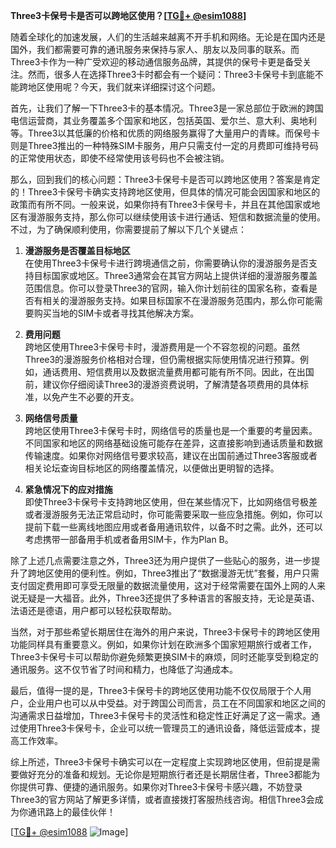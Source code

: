 **Three3卡保号卡是否可以跨地区使用？[[TG💪+ @esim1088](https://t.me/s/esim1088)]**

随着全球化的加速发展，人们的生活越来越离不开手机和网络。无论是在国内还是国外，我们都需要可靠的通讯服务来保持与家人、朋友以及同事的联系。而Three3卡作为一种广受欢迎的移动通信服务品牌，其提供的保号卡更是备受关注。然而，很多人在选择Three3卡时都会有一个疑问：Three3卡保号卡到底能不能跨地区使用呢？今天，我们就来详细探讨这个问题。

首先，让我们了解一下Three3卡的基本情况。Three3是一家总部位于欧洲的跨国电信运营商，其业务覆盖多个国家和地区，包括英国、爱尔兰、意大利、奥地利等。Three3以其低廉的价格和优质的网络服务赢得了大量用户的青睐。而保号卡则是Three3推出的一种特殊SIM卡服务，用户只需支付一定的月费即可维持号码的正常使用状态，即使不经常使用该号码也不会被注销。

那么，回到我们的核心问题：Three3卡保号卡是否可以跨地区使用？答案是肯定的！Three3卡保号卡确实支持跨地区使用，但具体的情况可能会因国家和地区的政策而有所不同。一般来说，如果你持有Three3卡保号卡，并且在其他国家或地区有漫游服务支持，那么你可以继续使用该卡进行通话、短信和数据流量的使用。不过，为了确保顺利使用，你需要提前了解以下几个关键点：

1. **漫游服务是否覆盖目标地区**  
   在使用Three3卡保号卡进行跨境通信之前，你需要确认你的漫游服务是否支持目标国家或地区。Three3通常会在其官方网站上提供详细的漫游服务覆盖范围信息。你可以登录Three3的官网，输入你计划前往的国家名称，查看是否有相关的漫游服务支持。如果目标国家不在漫游服务范围内，那么你可能需要购买当地的SIM卡或者寻找其他解决方案。

2. **费用问题**  
   跨地区使用Three3卡保号卡时，漫游费用是一个不容忽视的问题。虽然Three3的漫游服务价格相对合理，但仍需根据实际使用情况进行预算。例如，通话费用、短信费用以及数据流量费用都可能有所不同。因此，在出国前，建议你仔细阅读Three3的漫游资费说明，了解清楚各项费用的具体标准，以免产生不必要的开支。

3. **网络信号质量**  
   跨地区使用Three3卡保号卡时，网络信号的质量也是一个重要的考量因素。不同国家和地区的网络基础设施可能存在差异，这直接影响到通话质量和数据传输速度。如果你对网络信号要求较高，建议在出国前通过Three3客服或者相关论坛查询目标地区的网络覆盖情况，以便做出更明智的选择。

4. **紧急情况下的应对措施**  
   即使Three3卡保号卡支持跨地区使用，但在某些情况下，比如网络信号极差或者漫游服务无法正常启动时，你可能需要采取一些应急措施。例如，你可以提前下载一些离线地图应用或者备用通讯软件，以备不时之需。此外，还可以考虑携带一部备用手机或者备用SIM卡，作为Plan B。

除了上述几点需要注意之外，Three3还为用户提供了一些贴心的服务，进一步提升了跨地区使用的便利性。例如，Three3推出了“数据漫游无忧”套餐，用户只需支付固定费用即可享受无限量的数据流量使用，这对于经常需要在国外上网的人来说无疑是一大福音。此外，Three3还提供了多种语言的客服支持，无论是英语、法语还是德语，用户都可以轻松获取帮助。

当然，对于那些希望长期居住在海外的用户来说，Three3卡保号卡的跨地区使用功能同样具有重要意义。例如，如果你计划在欧洲多个国家短期旅行或者工作，Three3卡保号卡可以帮助你避免频繁更换SIM卡的麻烦，同时还能享受到稳定的通讯服务。这不仅节省了时间和精力，也降低了沟通成本。

最后，值得一提的是，Three3卡保号卡的跨地区使用功能不仅仅局限于个人用户，企业用户也可以从中受益。对于跨国公司而言，员工在不同国家和地区之间的沟通需求日益增加，Three3卡保号卡的灵活性和稳定性正好满足了这一需求。通过使用Three3卡保号卡，企业可以统一管理员工的通讯设备，降低运营成本，提高工作效率。

综上所述，Three3卡保号卡确实可以在一定程度上实现跨地区使用，但前提是需要做好充分的准备和规划。无论你是短期旅行者还是长期居住者，Three3都能为你提供可靠、便捷的通讯服务。如果你对Three3卡保号卡感兴趣，不妨登录Three3的官方网站了解更多详情，或者直接拨打客服热线咨询。相信Three3会成为你通讯路上的最佳伙伴！

[[TG💪+ @esim1088](https://t.me/s/esim1088) ![Image](https://i.postimg.cc/4NQfJmqS/Snipaste-2025-05-13-00-14-12.png)]